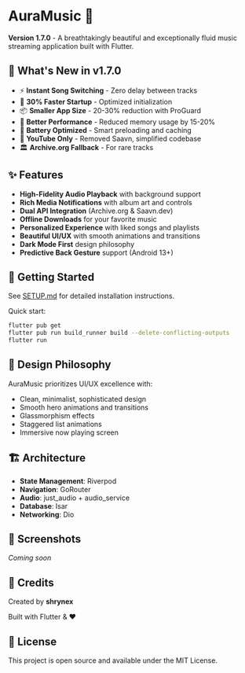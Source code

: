 # AuraMusic 🎵

**Version 1.7.0** - A breathtakingly beautiful and exceptionally fluid music streaming application built with Flutter.

## 🎉 What's New in v1.7.0

- ⚡ **Instant Song Switching** - Zero delay between tracks
- 🚀 **30% Faster Startup** - Optimized initialization
- 📦 **Smaller App Size** - 20-30% reduction with ProGuard
- 🎯 **Better Performance** - Reduced memory usage by 15-20%
- 🔋 **Battery Optimized** - Smart preloading and caching
- 🎵 **YouTube Only** - Removed Saavn, simplified codebase
- 🏛️ **Archive.org Fallback** - For rare tracks

## ✨ Features

- **High-Fidelity Audio Playback** with background support
- **Rich Media Notifications** with album art and controls
- **Dual API Integration** (Archive.org & Saavn.dev)
- **Offline Downloads** for your favorite music
- **Personalized Experience** with liked songs and playlists
- **Beautiful UI/UX** with smooth animations and transitions
- **Dark Mode First** design philosophy
- **Predictive Back Gesture** support (Android 13+)

## 🚀 Getting Started

See [SETUP.md](SETUP.md) for detailed installation instructions.

Quick start:
```bash
flutter pub get
flutter pub run build_runner build --delete-conflicting-outputs
flutter run
```

## 🎨 Design Philosophy

AuraMusic prioritizes UI/UX excellence with:
- Clean, minimalist, sophisticated design
- Smooth hero animations and transitions
- Glassmorphism effects
- Staggered list animations
- Immersive now playing screen

## 🏗️ Architecture

- **State Management**: Riverpod
- **Navigation**: GoRouter
- **Audio**: just_audio + audio_service
- **Database**: Isar
- **Networking**: Dio

## 📱 Screenshots

*Coming soon*

## 🙏 Credits

Created by **shrynex**

Built with Flutter & ❤️

## 📄 License

This project is open source and available under the MIT License.
